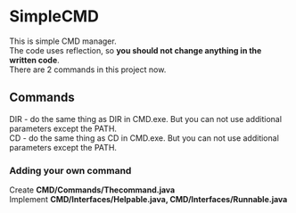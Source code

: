 # SimpleCMD
This is simple CMD manager.   
The code uses reflection, so <strong>you should not change anything in the written code</strong>.  
There are 2 commands in this project now. 

## Commands
DIR - do the same thing as DIR in CMD.exe. But you can not use additional parameters except the PATH.  
CD - do the same thing as CD in CMD.exe.  But you can not use additional parameters except the PATH.  

### Adding your own command
Create      <strong>CMD/Commands/Thecommand.java</strong>  
Implement   <strong>CMD/Interfaces/Helpable.java, CMD/Interfaces/Runnable.java</strong>
